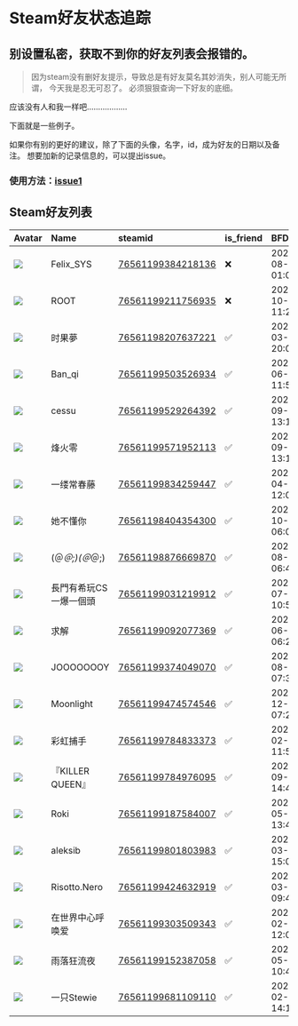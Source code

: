 # Steam好友状态追踪
## 别设置私密，获取不到你的好友列表会报错的。

> 因为steam没有删好友提示，导致总是有好友莫名其妙消失，别人可能无所谓，
> 今天我是忍无可忍了。 必须狠狠查询一下好友的底细。

应该没有人和我一样吧………………

下面就是一些例子。

如果你有别的更好的建议，除了下面的头像，名字，id，成为好友的日期以及备注。 想要加新的记录信息的，可以提出issue。

### 使用方法：[issue1](https://github.com/systemannounce/SteamFriends/issues/1)

## Steam好友列表

| Avatar                                                                            | Name           | steamid                                                                     | is_friend   | BFD                 | Remark   | removed_time        |
|:----------------------------------------------------------------------------------|:---------------|:----------------------------------------------------------------------------|:------------|:--------------------|:---------|:--------------------|
| ![](https://avatars.steamstatic.com/d41abd4be0b3769e1919802da758591a11639b13.jpg) | Felix_SYS      | [76561199384218136](https://steamcommunity.com/profiles/76561199384218136/) | ❌           | 2022-08-14 01:06:38 |          | 2025-07-09 15:16:49 |
| ![](https://avatars.steamstatic.com/ef15d4fa577672454e11c4dc5fbfa9fc71722ede.jpg) | ROOT           | [76561199211756935](https://steamcommunity.com/profiles/76561199211756935/) | ❌           | 2021-10-02 11:23:03 |          | 2025-07-09 15:16:49 |
| ![](https://avatars.steamstatic.com/182106a1a649001d181ddb698e7ec0f680aadcc0.jpg) | 时果夢            | [76561198207637221](https://steamcommunity.com/profiles/76561198207637221/) | ✅           | 2025-03-03 20:00:34 |          |                     |
| ![](https://avatars.steamstatic.com/44b65fa70c3df3819aa00d7b9cb13a40ac7cc2dc.jpg) | Ban_qi         | [76561199503526934](https://steamcommunity.com/profiles/76561199503526934/) | ✅           | 2024-06-02 11:52:42 |          |                     |
| ![](https://avatars.steamstatic.com/de7aed4299406a52b01b0fc087ec5eb1d380b7e7.jpg) | cessu          | [76561199529264392](https://steamcommunity.com/profiles/76561199529264392/) | ✅           | 2024-09-10 13:10:04 |          |                     |
| ![](https://avatars.steamstatic.com/a521352ec938d97a89f4b9655f75924d3cea6344.jpg) | 烽火零            | [76561199571952113](https://steamcommunity.com/profiles/76561199571952113/) | ✅           | 2024-09-17 13:16:42 |          |                     |
| ![](https://avatars.steamstatic.com/38f5e00314982ef979b69052e96f85ca2560e46d.jpg) | 一缕常春藤          | [76561199834259447](https://steamcommunity.com/profiles/76561199834259447/) | ✅           | 2025-04-19 12:07:43 |          |                     |
| ![](https://avatars.steamstatic.com/5eb68b543a0f7a13194db6410e580a7e6ff7924c.jpg) | 她不懂你           | [76561198404354300](https://steamcommunity.com/profiles/76561198404354300/) | ✅           | 2024-10-01 06:00:10 |          |                     |
| ![](https://avatars.steamstatic.com/a8dfb34a36615963e1bfc3b7a22b789d9bf74071.jpg) | (＠_＠;)(＠_＠;)   | [76561198876669870](https://steamcommunity.com/profiles/76561198876669870/) | ✅           | 2024-08-05 06:44:26 |          |                     |
| ![](https://avatars.steamstatic.com/6a6535c21beb2668fd3ee6fc654b813acac8353b.jpg) | 長門有希玩CS一爆一個頭   | [76561199031219912](https://steamcommunity.com/profiles/76561199031219912/) | ✅           | 2025-07-04 10:53:52 |          |                     |
| ![](https://avatars.steamstatic.com/8a78a24d3ae3031caf2695bc4dede2d6eb7af7cf.jpg) | 求解             | [76561199092077369](https://steamcommunity.com/profiles/76561199092077369/) | ✅           | 2024-06-26 06:28:15 |          |                     |
| ![](https://avatars.steamstatic.com/fef49e7fa7e1997310d705b2a6158ff8dc1cdfeb.jpg) | JOOOOOOOY      | [76561199374049070](https://steamcommunity.com/profiles/76561199374049070/) | ✅           | 2024-08-19 07:33:11 |          |                     |
| ![](https://avatars.steamstatic.com/64455b3f80e6419b182bf68c483de214f5f56d75.jpg) | Moonlight      | [76561199474574546](https://steamcommunity.com/profiles/76561199474574546/) | ✅           | 2024-12-01 07:26:28 |          |                     |
| ![](https://avatars.steamstatic.com/9123238332d14a354560bf735ad0e2630e959d17.jpg) | 彩虹捕手           | [76561199784833373](https://steamcommunity.com/profiles/76561199784833373/) | ✅           | 2025-02-03 11:50:03 |          |                     |
| ![](https://avatars.steamstatic.com/9ab854c23ad39c58c4a0dcb78a9104a2cd9691d4.jpg) | 『KILLER QUEEN』 | [76561199784976095](https://steamcommunity.com/profiles/76561199784976095/) | ✅           | 2024-09-25 14:43:47 |          |                     |
| ![](https://avatars.steamstatic.com/a190f5177e23ccbe61dbf1a004b22ee964860d34.jpg) | Roki           | [76561199187584007](https://steamcommunity.com/profiles/76561199187584007/) | ✅           | 2024-05-31 13:42:40 |          |                     |
| ![](https://avatars.steamstatic.com/5d0901d82160d6bba82b90e04e6ea3aadd4ae09e.jpg) | aleksib        | [76561199801803983](https://steamcommunity.com/profiles/76561199801803983/) | ✅           | 2025-03-21 15:02:00 |          |                     |
| ![](https://avatars.steamstatic.com/fef49e7fa7e1997310d705b2a6158ff8dc1cdfeb.jpg) | Risotto.Nero   | [76561199424632919](https://steamcommunity.com/profiles/76561199424632919/) | ✅           | 2025-03-20 09:43:39 |          |                     |
| ![](https://avatars.steamstatic.com/b526af6e7d60084a3846fe9e691fde267d2cc783.jpg) | 在世界中心呼唤爱       | [76561199303509343](https://steamcommunity.com/profiles/76561199303509343/) | ✅           | 2025-02-02 12:04:25 |          |                     |
| ![](https://avatars.steamstatic.com/843e4d2c90d5161bae221979ce6fa7c53c7895d9.jpg) | 雨落狂流夜          | [76561199152387058](https://steamcommunity.com/profiles/76561199152387058/) | ✅           | 2024-05-24 10:42:06 |          |                     |
| ![](https://avatars.steamstatic.com/c7a2067fe0e7e9044e53181c7c33404e564ae8f9.jpg) | 一只Stewie       | [76561199681109110](https://steamcommunity.com/profiles/76561199681109110/) | ✅           | 2025-02-21 14:13:33 |          |                     |